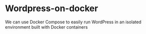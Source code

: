 # Wordpress-on-docker
We can use Docker Compose to easily run WordPress in an isolated environment built with Docker containers
